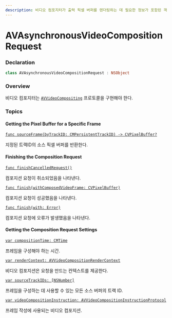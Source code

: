 ```yaml
---
description: 비디오 컴포지터가 출력 픽셀 버퍼를 렌더링하는 데 필요한 정보가 포함된 객체이다.
---
```


# AVAsynchronousVideoCompositionRequest

### Declaration

```swift
class AVAsynchronousVideoCompositionRequest : NSObject
```

### Overview

비디오 컴포지터는 [`AVVideoCompositing`](https://developer.apple.com/documentation/avfoundation/avvideocompositing) 프로토콜을 구현해야 한다.

### Topics

#### Getting the Pixel Buffer for a Specific Frame

[`func sourceFrame(byTrackID: CMPersistentTrackID) -> CVPixelBuffer?`](https://developer.apple.com/documentation/avfoundation/avasynchronousvideocompositionrequest/1390379-sourceframe)

지정된 트랙ID의 소스 픽셀 버퍼를 반환한다.

#### Finishing the Composition Request

[`func finishCancelledRequest()`](https://developer.apple.com/documentation/avfoundation/avasynchronousvideocompositionrequest/1386261-finishcancelledrequest)

컴포지션 요청이 취소되었음을 나타낸다.

[`func finish(withComposedVideoFrame: CVPixelBuffer)`](https://developer.apple.com/documentation/avfoundation/avasynchronousvideocompositionrequest/1387450-finish)

컴포지션 요청이 성공했음을 나타낸다.

[`func finish(with: Error)`](https://developer.apple.com/documentation/avfoundation/avasynchronousvideocompositionrequest/1390797-finish)

컴포지션 요청에 오류가 발생했음을 나타낸다.

#### Getting the Composition Request Settings

[`var compositionTime: CMTime`](https://developer.apple.com/documentation/avfoundation/avasynchronousvideocompositionrequest/1386888-compositiontime)

프레임을 구성해야 하는 시간.

[`var renderContext: AVVideoCompositionRenderContext`](https://developer.apple.com/documentation/avfoundation/avasynchronousvideocompositionrequest/1389112-rendercontext)

비디오 컴포지션은 요청을 만드는 컨텍스트를 제공한다.

[`var sourceTrackIDs: [NSNumber]`](https://developer.apple.com/documentation/avfoundation/avasynchronousvideocompositionrequest/1388898-sourcetrackids)

프레임을 구성하는 데 사용할 수 있는 모든 소스 버퍼의 트랙 ID.

[`var videoCompositionInstruction: AVVideoCompositionInstructionProtocol`](https://developer.apple.com/documentation/avfoundation/avasynchronousvideocompositionrequest/1386672-videocompositioninstruction)

프레임 작성에 사용되는 비디오 컴포지션.



